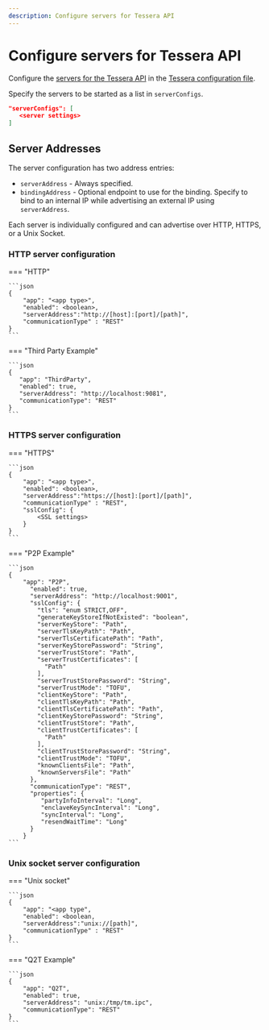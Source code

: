```yaml
---
description: Configure servers for Tessera API 
---
```


# Configure servers for Tessera API

Configure the [servers for the Tessera API](../../Concepts/TesseraAPI.md) in the
[Tessera configuration file](Tessera.md). 

Specify the servers to be started as a list in `serverConfigs`.

```json
"serverConfigs": [
   <server settings>
]
```

## Server Addresses

The server configuration has two address entries:

- `serverAddress` - Always specified. 
- `bindingAddress` - Optional endpoint to use for the binding. Specify
to bind to an internal IP while advertising an external IP using `serverAddress`.

Each server is individually configured and can advertise over HTTP, HTTPS, or a Unix Socket.

### HTTP server configuration

=== "HTTP"

    ```json
    {
        "app": "<app type>",
        "enabled": <boolean>,
        "serverAddress":"http://[host]:[port]/[path]",
        "communicationType" : "REST"
    }
    ```

=== "Third Party Example"

    ```json
    {
       "app": "ThirdParty",
       "enabled": true,
       "serverAddress": "http://localhost:9081",
       "communicationType": "REST"
    }
    ```


### HTTPS server configuration

=== "HTTPS"

    ```json
    {
        "app": "<app type>",
        "enabled": <boolean>,
        "serverAddress":"https://[host]:[port]/[path]",
        "communicationType" : "REST",
        "sslConfig": {
            <SSL settings> 
        }
    }
    ```

=== "P2P Example"

    ```json
    {
        "app": "P2P",
          "enabled": true,
          "serverAddress": "http://localhost:9001",
          "sslConfig": {
            "tls": "enum STRICT,OFF",
            "generateKeyStoreIfNotExisted": "boolean",
            "serverKeyStore": "Path",
            "serverTlsKeyPath": "Path",
            "serverTlsCertificatePath": "Path",
            "serverKeyStorePassword": "String",
            "serverTrustStore": "Path",
            "serverTrustCertificates": [
              "Path"
            ],
            "serverTrustStorePassword": "String",
            "serverTrustMode": "TOFU",
            "clientKeyStore": "Path",
            "clientTlsKeyPath": "Path",
            "clientTlsCertificatePath": "Path",
            "clientKeyStorePassword": "String",
            "clientTrustStore": "Path",
            "clientTrustCertificates": [
              "Path"
            ],
            "clientTrustStorePassword": "String",
            "clientTrustMode": "TOFU",
            "knownClientsFile": "Path",
            "knownServersFile": "Path"
          },
          "communicationType": "REST",
          "properties": {
             "partyInfoInterval": "Long",
             "enclaveKeySyncInterval": "Long",
             "syncInterval": "Long",
             "resendWaitTime": "Long"
          }
        }
    ```

### Unix socket server configuration

=== "Unix socket"

    ```json
    {
        "app": "<app type",
        "enabled": <boolean,
        "serverAddress":"unix://[path]",
        "communicationType" : "REST"
    }
    ```
    
=== "Q2T Example"
    
    ```json
    {
        "app": "Q2T",
        "enabled": true,
        "serverAddress": "unix:/tmp/tm.ipc",
        "communicationType": "REST"
    }
    ```
